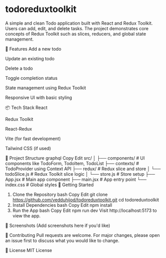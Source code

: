 # todoreduxtoolkit
A simple and clean Todo application built with React and Redux Toolkit. Users can add, edit, and delete tasks. The project demonstrates core concepts of Redux Toolkit such as slices, reducers, and global state management.

🔧 Features
Add a new todo

Update an existing todo

Delete a todo

Toggle completion status

State management using Redux Toolkit

Responsive UI with basic styling

📦 Tech Stack
React

Redux Toolkit

React-Redux

Vite (for fast development)

Tailwind CSS (if used)

📂 Project Structure
graphql
Copy
Edit
src/
│
├── components/         # UI components like TodoForm, TodoItem, TodoList
├── contexts/           # TodoProvider using Context API
├── redux/              # Redux slice and store
│   └── todoSlice.js    # Redux Toolkit slice logic
│   └── store.js        # Store setup
├── App.jsx             # Main app component
├── main.jsx            # App entry point
└── index.css           # Global styles
🚀 Getting Started
1. Clone the Repository
bash
Copy
Edit
git clone https://github.com/vedduhijod/todoreduxtoolkit.git
cd todoreduxtoolkit
2. Install Dependencies
bash
Copy
Edit
npm install
3. Run the App
bash
Copy
Edit
npm run dev
Visit http://localhost:5173 to view the app.

📸 Screenshots
(Add screenshots here if you'd like)

🙌 Contributing
Pull requests are welcome. For major changes, please open an issue first to discuss what you would like to change.

📄 License
MIT License

